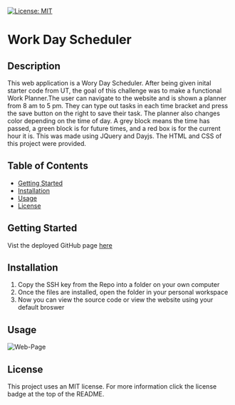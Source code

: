 [![License: MIT](https://img.shields.io/badge/License-MIT-yellow.svg)](https://opensource.org/licenses/MIT)
# Work Day Scheduler
## Description 
 This web application is a Wory Day Scheduler. After being given inital starter code from UT, the goal of this challenge was to make a functional Work Planner.The user can navigate to the website and is shown a planner from 8 am to 5 pm. They can type out tasks in each time bracket and press the save button on the right to save their task. The planner also changes color depending on the time of day. A grey block means the time has passed, a green block is for future times, and a red box is for the current hour it is. This was made using JQuery and Dayjs. The HTML and CSS of this project were provided. 
## Table of Contents
- [Getting Started](#getting-started)
- [Installation](#installation)
- [Usage](#usage)
- [License](#license)

## Getting Started
Vist the deployed GitHub page [here](https://dominique216.github.io/Work-Day-Scheduler/)
## Installation
1. Copy the SSH key from the Repo into a folder on your own computer
2. Once the files are installed, open the folder in your personal workspace
3. Now you can view the source code or view the website using your default broswer
## Usage
![Web-Page](https://user-images.githubusercontent.com/117382111/221023664-f12da47c-dfa2-46f9-9a4a-3a57ee5847ee.png)

## License
This project uses an MIT license. For more information click the license badge at the top of the README.
